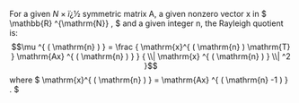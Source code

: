 For a given $N \times ï¿½$ symmetric matrix A, a given nonzero vector x
in $ \mathbb{R} ^{\mathrm{N}} , $ and a given integer n, the Rayleigh
quotient is: $$\mu ^{ ( \mathrm{n} ) } = \frac
{ \mathrm{x}^{ ( \mathrm{n} ) \mathrm{T} } \mathrm{Ax} ^{ ( \mathrm{n} ) } }
{ \\| \mathrm{x} ^{ ( \mathrm{n} ) } \\| ^2 }$$ where
$ \mathrm{x}^{ ( \mathrm{n} ) } = \mathrm{Ax} ^{ ( \mathrm{n} -1 ) } . $
